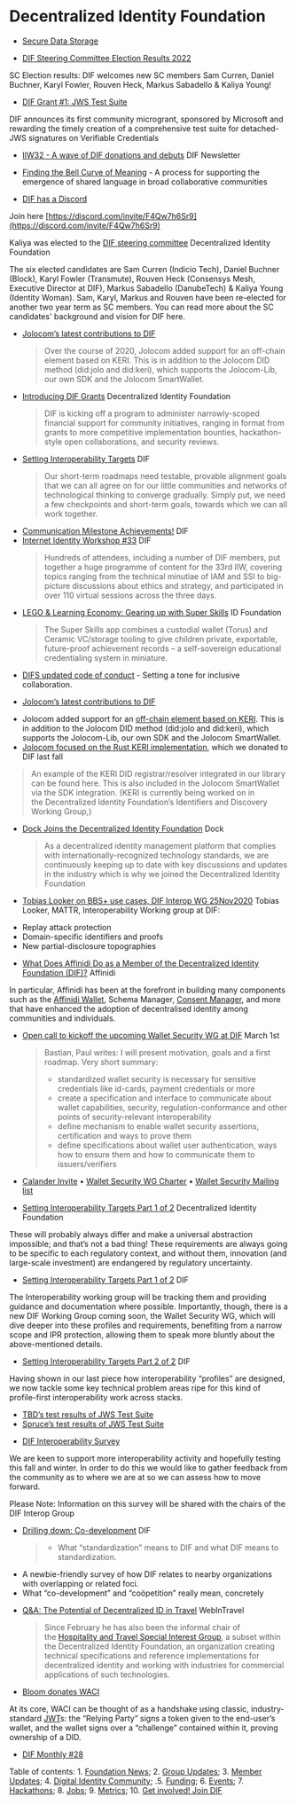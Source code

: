 # Decentralized Identity Foundation

* [Secure Data Storage](https://identity.foundation/working-groups/secure-data-storage.html)

* [DIF Steering Committee Election Results 2022](https://blog.identity.foundation/sc-election-2022-results/)

SC Election results: DIF welcomes new SC members Sam Curren, Daniel Buchner, Karyl Fowler, Rouven Heck, Markus Sabadello & Kaliya Young!

* [DIF Grant #1: JWS Test Suite](https://blog.identity.foundation/dif-grant-1-jws-test-suite/)

DIF announces its first community microgrant, sponsored by Microsoft and rewarding the timely creation of a comprehensive test suite for detached-JWS signatures on Verifiable Credentials

* [IIW32 - A wave of DIF donations and debuts](https://blog.identity.foundation/dif-monthly-18-may-2021/#iiw32a-wave-of-dif-donations-and-debuts) DIF Newsletter
- [Finding the Bell Curve of Meaning](https://medium.com/decentralized-identity/finding-the-bell-curve-of-meaning-61a1d22b7bdd) - A process for supporting the emergence of shared language in broad collaborative communities
* [DIF has a Discord](https://twitter.com/DecentralizedID/status/1517083722729738241)

Join here [https://discord.com/invite/F4Qw7h6Sr9](https://discord.com/invite/F4Qw7h6Sr9)

Kaliya was elected to the [DIF steering committee](https://blog.identity.foundation/sc-election-2022-results/) Decentralized Identity Foundation

The six elected candidates are Sam Curren (Indicio Tech), Daniel Buchner (Block), Karyl Fowler (Transmute), Rouven Heck (Consensys Mesh, Executive Director at DIF), Markus Sabadello (DanubeTech) & Kaliya Young (Identity Woman). Sam, Karyl, Markus and Rouven have been re-elected for another two year term as SC members. You can read more about the SC candidates' background and vision for DIF here.
* [Jolocom’s latest contributions to DIF](https://jolocom.io/blog/jolocoms-contributions-to-dif/)
  > Over the course of 2020, Jolocom added support for an off-chain element based on KERI. This is in addition to the Jolocom DID method (did:jolo and did:keri), which supports the Jolocom-Lib, our own SDK and the Jolocom SmartWallet.
* [Introducing DIF Grants](https://blog.identity.foundation/introducing-dif-grants/) Decentralized Identity Foundation
  > DIF is kicking off a program to administer narrowly-scoped financial support for community initiatives, ranging in format from grants to more competitive implementation bounties, hackathon-style open collaborations, and security reviews.
* [Setting Interoperability Targets](https://blog.identity.foundation/setting-interoperability-targets/) DIF
  > Our short-term roadmaps need testable, provable alignment goals that we can all agree on for our little communities and networks of technological thinking to converge gradually. Simply put, we need a few checkpoints and short-term goals, towards which we can all work together.
* [Communication Milestone Achievements!](https://blog.identity.foundation/milestones/) DIF
* [Internet Identity Workshop #33](https://blog.identity.foundation/internet-identity-workshop-33/) DIF
  > Hundreds of attendees, including a number of DIF members, put together a huge programme of content for the 33rd IIW, covering topics ranging from the technical minutiae of IAM and SSI to big-picture discussions about ethics and strategy, and participated in over 110 virtual sessions across the three days.
* [LEGO & Learning Economy: Gearing up with Super Skills](https://blog.identity.foundation/lego-super-skills/) ID Foundation
  > The Super Skills app combines a custodial wallet (Torus) and Ceramic VC/storage tooling to give children private, exportable, future-proof achievement records – a self-sovereign educational credentialing system in miniature.
- [DIFS updated code of conduct](https://medium.com/decentralized-identity/difs-updated-code-of-conduct-a0c2d9dce1ad) - Setting a tone for inclusive collaboration.
* [Jolocom’s latest contributions to DIF](https://jolocom.io/blog/jolocoms-contributions-to-dif/)

- Jolocom added support for an [off-chain element based on KERI](https://github.com/decentralized-identity/keri/blob/master/kids/KERI_WP.pdf). This is in addition to the Jolocom DID method (did:jolo and did:keri), which supports the Jolocom-Lib, our own SDK and the Jolocom SmartWallet.
- [Jolocom focused on the Rust KERI implementation](https://github.com/decentralized-identity/keriox/), which we donated to DIF last fall

> An example of the KERI DID registrar/resolver integrated in our library can be found here. This is also included in the Jolocom SmartWallet via the SDK integration. (KERI is currently being worked on in the Decentralized Identity Foundation’s Identifiers and Discovery Working Group,)
* [Dock Joins the Decentralized Identity Foundation](https://blog.dock.io/decentralized-identity-foundation/) Dock
  > As a decentralized identity management platform that complies with internationally-recognized technology standards, we are continuously keeping up to date with key discussions and updates in the industry which is why we joined the Decentralized Identity Foundation
* [Tobias Looker on BBS+ use cases, DIF Interop WG 25Nov2020](https://www.youtube.com/watch?v=slkbFW6imUk) Tobias Looker, MATTR, Interoperability Working group at DIF:

- Replay attack protection
- Domain-specific identifiers and proofs
- New partial-disclosure topographies

* [What Does Affinidi Do as a Member of the Decentralized Identity Foundation (DIF)?](https://academy.affinidi.com/what-does-affinidi-do-as-a-member-of-the-decentralized-identity-foundation-dif-d9d5146af14) Affinidi

In particular, Affinidi has been at the forefront in building many components such as the [Affinidi Wallet](https://academy.affinidi.com/what-is-affinidis-digital-wallet-1c2a52b4d13f), Schema Manager, [Consent Manager](https://build.affinidi.com/), and more that have enhanced the adoption of decentralised identity among communities and individuals.
* [Open call to kickoff the upcoming Wallet Security WG at DIF](https://lists.w3.org/Archives/Public/public-credentials/2021Feb/0114.html) March 1st
  > Bastian, Paul writes:
  >   I will present motivation, goals and a first roadmap.
  > Very short summary:
  > - standardized wallet security is necessary for sensitive credentials like id-cards, payment credentials or more 
  > - create a specification and interface to communicate about wallet capabilities, security, regulation-conformance and other points of security-relevant interoperability
  > - define mechanism to enable wallet security assertions, certification and ways to prove them
  > - define specifications about wallet user authentication, ways how to ensure them and how to communicate them to issuers/verifiers

* [Calander Invite](https://forms.gle/t6wDnipR2md3WWKj7) • [Wallet Security WG Charter](https://docs.google.com/document/d/18H2hVjHZEBjbnzod8tLogJIEzySdecbk9d-QBJaqHP0/edit) • [Wallet Security Mailing list](https://lists.identity.foundation/g/wallet-security)

* [Setting Interoperability Targets Part 1 of 2](https://medium.com/decentralized-identity/setting-interoperability-targets-part-1-of-2-c6cbeaf82e98) Decentralized Identity Foundation

These will probably always differ and make a universal abstraction impossible; and that’s not a bad thing! These requirements are always going to be specific to each regulatory context, and without them, innovation (and large-scale investment) are endangered by regulatory uncertainty.
* [Setting Interoperability Targets Part 1 of 2](https://medium.com/decentralized-identity/setting-interoperability-targets-part-1-of-2-c6cbeaf82e98) DIF

The Interoperability working group will be tracking them and providing guidance and documentation where possible. Importantly, though, there is a new DIF Working Group coming soon, the Wallet Security WG, which will dive deeper into these profiles and requirements, benefiting from a narrow scope and IPR protection, allowing them to speak more bluntly about the above-mentioned details.

* [Setting Interoperability Targets Part 2 of 2](https://medium.com/decentralized-identity/setting-interoperability-targets-part-2-of-2-671f8faa8ecb) DIF

Having shown in our last piece how interoperability “profiles” are designed, we now tackle some key technical problem areas ripe for this kind of profile-first interoperability work across stacks.
- [TBD’s test results of JWS Test Suite](https://identity.foundation/JWS-Test-Suite/#tbd)
- [Spruce’s test results of JWS Test Suite](https://identity.foundation/JWS-Test-Suite/#spruce)

* [DIF Interoperability Survey](https://docs.google.com/forms/d/e/1FAIpQLSfbFh4DQeyI0msXsWvfpbrtYEfgQrGRD7tw4d2Rg0NEyhvcKQ/viewform)

We are keen to support more interoperability activity and hopefully testing this fall and winter. In order to do this we would like to gather feedback from the community as to where we are at so we can assess how to move forward.

Please Note: Information on this survey will be shared with the chairs of the DIF Interop Group

* [Drilling down: Co-development](https://medium.com/decentralized-identity/drilling-down-co-development-in-the-open-765a86ab153f) DIF
  > - What “standardization” means to DIF and what DIF means to standardization.
- A newbie-friendly survey of how DIF relates to nearby organizations with overlapping or related foci.
- What “co-development” and “coöpetition” really mean, concretely
* [Q&A: The Potential of Decentralized ID in Travel](https://www.webintravel.com/qa-the-potential-of-decentralized-digital-id-in-travel/) WebInTravel
  > Since February he has also been the informal chair of the [Hospitality and Travel Special Interest Group](https://www.notion.so/dif/HOSPITALITY-TRAVEL-SIG-242105321e1747f8bce776bf634a55b3), a subset within the Decentralized Identity Foundation, an organization creating technical specifications and reference implementations for decentralized identity and working with industries for commercial applications of such technologies.
* [Bloom donates WACI](https://medium.com/decentralized-identity/bloom-donates-waci-790f902ac9bd)

At its core, WACI can be thought of as a handshake using classic, industry-standard [JWT](https://datatracker.ietf.org/doc/html/rfc7519)s: the “Relying Party” signs a token given to the end-user’s wallet, and the wallet signs over a “challenge” contained within it, proving ownership of a DID.

* [DIF Monthly #28](https://blog.identity.foundation/dif-monthly-28/)

Table of contents: 1. [Foundation News](https://blog.identity.foundation/dif-monthly-28/#foundation); 2. [Group Updates](https://blog.identity.foundation/dif-monthly-28/#groups); 3. [Member Updates](https://blog.identity.foundation/dif-monthly-28/#members); 4. [Digital Identity Community](https://blog.identity.foundation/dif-monthly-28/#Community); .5. [Funding](https://blog.identity.foundation/dif-monthly-28/#funding); 6. [Events](https://blog.identity.foundation/dif-monthly-28/#community); 7. [Hackathons](https://blog.identity.foundation/dif-monthly-28/#hackathons); 8. [Jobs](https://blog.identity.foundation/dif-monthly-28/#jobs); 9. [Metrics](https://blog.identity.foundation/dif-monthly-28/#metrics); 10. [Get involved! Join DIF](https://blog.identity.foundation/dif-monthly-28/#join)
